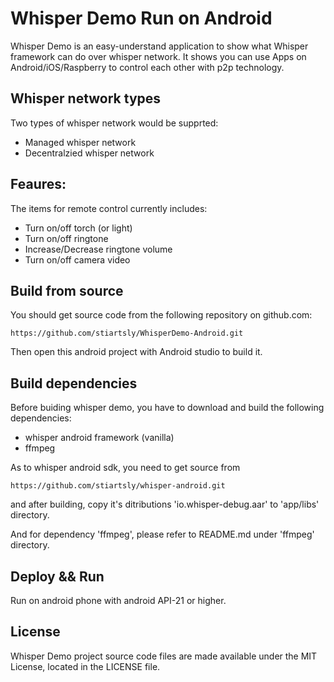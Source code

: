 Whisper Demo Run on Android
===========================

Whisper Demo is an easy-understand application to show what Whisper framework can do over whisper network. It shows you can use Apps on Android/iOS/Raspberry to control each other with p2p technology.

## Whisper network types

Two types of whisper network would be supprted:

- Managed whisper network
- Decentralzied whisper network

## Feaures:

The items for remote control currently includes:

- Turn on/off torch (or light)
- Turn on/off ringtone
- Increase/Decrease ringtone volume
- Turn on/off camera video

## Build from source

You should get source code from the following repository on github.com:

```
https://github.com/stiartsly/WhisperDemo-Android.git
```
Then open this android project with Android studio to build it.

## Build dependencies

Before buiding whisper demo, you have to download and build the following dependencies:

- whisper android framework (vanilla)
- ffmpeg 

As to whisper android sdk, you need to get source from 

```
https://github.com/stiartsly/whisper-android.git
```
and after building, copy it's ditributions 'io.whisper-debug.aar' to 'app/libs' directory.

And for dependency 'ffmpeg', please refer to README.md under 'ffmpeg' directory.

## Deploy && Run

Run on android phone with android API-21 or higher.

## License

Whisper Demo project source code files are made available under the MIT License, located in the LICENSE file.